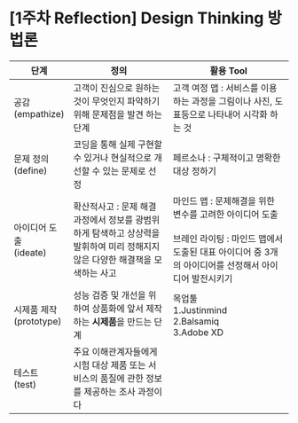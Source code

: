 [1주차 Reflection] Design Thinking 방법론
=========================================

| 단계                       | 정의                                                                                                                          | 활용 Tool                                                                                                                                                          |
|----------------------------|-------------------------------------------------------------------------------------------------------------------------------|--------------------------------------------------------------------------------------------------------------------------------------------------------------------|
| 공감<br>(empathize)        | 고객이 진심으로 원하는 것이 무엇인지 파악하기 위해 문제점을 발견 하는 단계                                                    | 고객 여정 맵 : 서비스를 이용하는 과정을 그림이나 사진, 도표등으로 나타내어 시각화 하는 것                                                                          |
| 문제 정의<br>(define)      | 코딩을 통해 실제 구현할 수 있거나 현실적으로 개선할 수 있는 문제로 선정                                                       | 페르소나 : 구체적이고 명확한 대상 정하기                                                                                                                           |
| 아이디어 도출<br>(ideate)  | 확산적사고 : 문제 해결 과정에서 정보를 광범위하게 탐색하고 상상력을 발휘하여 미리 정해지지 않은 다양한 해결책을 모색하는 사고 | 마인드 맵 : 문제해결을 위한 변수를 고려한 아이디어 도출<br><br>브레인 라이팅 : 마인드 맵에서 도출된 대표 아이디어 중 3개의 아이디어를 선정해서 아이디어 발전시키기 |
| 시제품 제작<br>(prototype) | 성능 검증 및 개선을 위하여 상품화에 앞서 제작하는 <B>시제품</B>을 만드는 단계                                                 | 목업툴 <br>1.Justinmind <br>2.Balsamiq<br>3.Adobe XD                                                                                                               |
| 테스트<br>(test)           | 주요 이해관계자들에게 시험 대상 제품 또는 서비스의 품질에 관한 정보를 제공하는 조사 과정이다                                                              |                                                                                                                                                                    |  월드카페, 화이트 박스 테스트, 블랙 박스  
